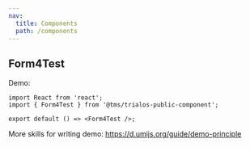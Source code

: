```yaml
---
nav:
  title: Components
  path: /components
---
```


## Form4Test

Demo:

```tsx
import React from 'react';
import { Form4Test } from '@tms/trialos-public-component';

export default () => <Form4Test />;
```

More skills for writing demo: https://d.umijs.org/guide/demo-principle
